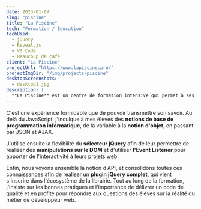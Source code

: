 ```yaml
---
date: 2023-01-07
slug: "piscine"
title: "La Piscine"
tech: "Formation / Éducation"
techUsed:
  - jQuery
  - Reveal.js
  - VS Code
  - Beaucoup de café
client: "La Piscine"
projectUrl: "https://www.lapiscine.pro/"
projectImgDir: "/img/projects/piscine"
desktopScreenshots:
  - desktop1.jpg
description: |
  **La Piscine** est un centre de formation intensive qui permet à ses élèves de devenir développeur web, administrateur réseau ou encore designer. Entre 2018 et 2020, j'y ai enseigné le JavaScript et jQuery.
---
```


C'est une expérience formidable que de pouvoir transmettre son savoir. Au delà du JavaScript, j'inculque à mes élèves des **notions de base de programmation informatique**, de la variable à la **notion d'objet**, en passant par JSON et AJAX.

J'utilise ensuite la flexibilité du **sélecteur jQuery** afin de leur permettre de réaliser des **manipulations sur le DOM** et d'utiliser **l'Event Listener** pour apporter de l'interactivité à leurs projets web.

Enfin, nous voyons ensemble la notion d'API, et consolidons toutes ces connaissances afin de réaliser un **plugin jQuery complet**, qui vient s'inscrire dans l'écosystème de la librairie. Tout au long de la formation, j'insiste sur les bonnes pratiques et l'importance de délivrer un code de qualité et en profite pour répondre aux questions des élèves sur la réalité du métier de développeur web.
